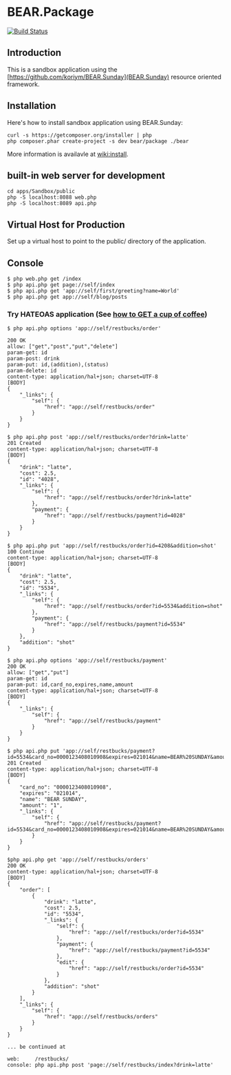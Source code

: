 BEAR.Package
=============================

[![Build Status](https://secure.travis-ci.org/koriym/BEAR.Package.png?branch=master)](http://travis-ci.org/koriym/BEAR.Package)

Introduction
------------
This is a sandbox application using the [https://github.com/koriym/BEAR.Sunday](BEAR.Sunday) resource oriented framework.

Installation
------------

Here's how to install sandbox application using BEAR.Sunday:

    curl -s https://getcomposer.org/installer | php
    php composer.phar create-project -s dev bear/package ./bear

More information is availavle at [wiki:install](http://code.google.com/p/bearsunday/wiki/install).

built-in web server for development
------------------

    cd apps/Sandbox/public
    php -S localhost:8088 web.php
    php -S localhost:8089 api.php

Virtual Host for Production
------------
Set up a virtual host to point to the public/ directory of the application.

Console
-------

    $ php web.php get /index
    $ php api.php get page://self/index
    $ php api.php get 'app://self/first/greeting?name=World'
    $ php api.php get app://self/blog/posts

### Try HATEOAS application (See [how to GET a cup of coffee](http://www.infoq.com/articles/webber-rest-workflow))

    $ php api.php options 'app://self/restbucks/order'

    200 OK
    allow: ["get","post","put","delete"]
    param-get: id
    param-post: drink
    param-put: id,(addition),(status)
    param-delete: id
    content-type: application/hal+json; charset=UTF-8
    [BODY]
    {
        "_links": {
            "self": {
                "href": "app://self/restbucks/order"
            }
        }
    }

    $ php api.php post 'app://self/restbucks/order?drink=latte'
    201 Created
    content-type: application/hal+json; charset=UTF-8
    [BODY]
    {
        "drink": "latte",
        "cost": 2.5,
        "id": "4028",
        "_links": {
            "self": {
                "href": "app://self/restbucks/order?drink=latte"
            },
            "payment": {
                "href": "app://self/restbucks/payment?id=4028"
            }
        }
    }

    $ php api.php put 'app://self/restbucks/order?id=4208&addition=shot'
    100 Continue
    content-type: application/hal+json; charset=UTF-8
    [BODY]
    {
        "drink": "latte",
        "cost": 2.5,
        "id": "5534",
        "_links": {
            "self": {
                "href": "app://self/restbucks/order?id=5534&addition=shot"
            },
            "payment": {
                "href": "app://self/restbucks/payment?id=5534"
            }
        },
        "addition": "shot"
    }

    $ php api.php options 'app://self/restbucks/payment'
    200 OK
    allow: ["get","put"]
    param-get: id
    param-put: id,card_no,expires,name,amount
    content-type: application/hal+json; charset=UTF-8
    [BODY]
    {
        "_links": {
            "self": {
                "href": "app://self/restbucks/payment"
            }
        }
    }

    $ php api.php put 'app://self/restbucks/payment?id=5534&card_no=0000123408010908&expires=021014&name=BEAR%20SUNDAY&amount=1'
    201 Created
    content-type: application/hal+json; charset=UTF-8
    [BODY]
    {
        "card_no": "0000123408010908",
        "expires": "021014",
        "name": "BEAR SUNDAY",
        "amount": "1",
        "_links": {
            "self": {
                "href": "app://self/restbucks/payment?id=5534&card_no=0000123408010908&expires=021014&name=BEAR%20SUNDAY&amount=1"
            }
        }
    }

    $php api.php get 'app://self/restbucks/orders'
    200 OK
    content-type: application/hal+json; charset=UTF-8
    [BODY]
    {
        "order": [
            {
                "drink": "latte",
                "cost": 2.5,
                "id": "5534",
                "_links": {
                    "self": {
                        "href": "app://self/restbucks/order?id=5534"
                    },
                    "payment": {
                        "href": "app://self/restbucks/payment?id=5534"
                    },
                    "edit": {
                        "href": "app://self/restbucks/order?id=5534"
                    }
                },
                "addition": "shot"
            }
        ],
        "_links": {
            "self": {
                "href": "app://self/restbucks/orders"
            }
        }
    }

    ... be continued at
	
    web:     /restbucks/
    console: php api.php post 'page://self/restbucks/index?drink=latte'

